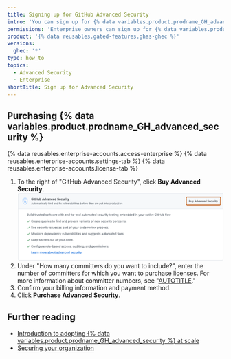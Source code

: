 ```yaml
---
title: Signing up for GitHub Advanced Security
intro: 'You can sign up for {% data variables.product.prodname_GH_advanced_security %} from your enterprise account''s settings to take advantage of extra security features that {% data variables.product.prodname_dotcom %} makes available to customers under a {% data variables.product.prodname_GH_advanced_security %} license.'
permissions: 'Enterprise owners can sign up for {% data variables.product.prodname_GH_advanced_security %}.'
product: '{% data reusables.gated-features.ghas-ghec %}'
versions:
  ghec: '*'
type: how_to
topics:
  - Advanced Security
  - Enterprise
shortTitle: Sign up for Advanced Security
---
```

## Purchasing {% data variables.product.prodname_GH_advanced_security %} 
{% data reusables.enterprise-accounts.access-enterprise %}
{% data reusables.enterprise-accounts.settings-tab %}
{% data reusables.enterprise-accounts.license-tab %}
1. To the right of "GitHub Advanced Security", click **Buy Advanced Security**. 
   ![Buy Advanced Security button](/assets/images/help/enterprises/ghas-buy-advanced-security-button.png)
2. Under "How many committers do you want to include?", enter the number of committers for which you want to purchase licenses. For more information about committer numbers, see "[AUTOTITLE](/billing/managing-billing-for-github-advanced-security/about-billing-for-github-advanced-security)."
3. Confirm your billing information and payment method.
4. Click **Purchase Advanced Security**.

## Further reading
* [Introduction to adopting {% data variables.product.prodname_GH_advanced_security %} at scale](/code-security/adopting-github-advanced-security-at-scale/introduction-to-adopting-github-advanced-security-at-scale)
* [Securing your organization](/code-security/getting-started/securing-your-organization)
